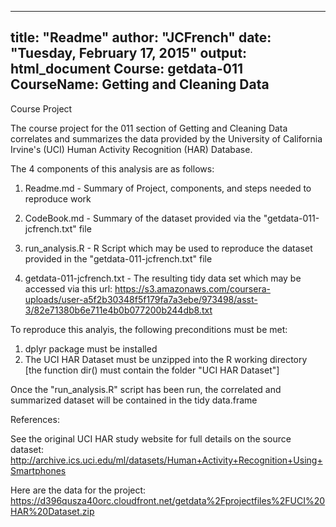 ---
title: "Readme"
author: "JCFrench"
date: "Tuesday, February 17, 2015"
output: html_document
Course: getdata-011
CourseName: Getting and Cleaning Data
----

Course Project

The course project for the 011 section of Getting and Cleaning Data correlates and summarizes the data provided by the University of California Irvine's (UCI) Human Activity Recognition (HAR) Database. 

The 4 components of this analysis are as follows:

1) Readme.md - Summary of Project, components, and steps needed to reproduce work

2) CodeBook.md - Summary of the dataset provided via the "getdata-011-jcfrench.txt" file

3) run_analysis.R - R Script which may be used to reproduce the dataset provided in the "getdata-011-jcfrench.txt" file

4) getdata-011-jcfrench.txt - The resulting tidy data set which may be accessed via this url: https://s3.amazonaws.com/coursera-uploads/user-a5f2b30348f5f179fa7a3ebe/973498/asst-3/82e71380b6e711e4b0b077200b244db8.txt

To reproduce this analyis, the following preconditions must be met:
1) dplyr package must be installed
2) The UCI HAR Dataset must be unzipped into the R working directory [the function dir() must contain the folder "UCI HAR Dataset"]

Once the "run_analysis.R" script has been run, the correlated and summarized dataset will be contained in the tidy data.frame

References:

See the original UCI HAR study website for full details on the source dataset:
http://archive.ics.uci.edu/ml/datasets/Human+Activity+Recognition+Using+Smartphones 

Here are the data for the project: 
https://d396qusza40orc.cloudfront.net/getdata%2Fprojectfiles%2FUCI%20HAR%20Dataset.zip 
